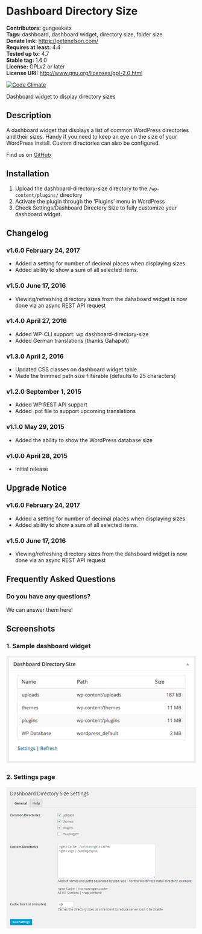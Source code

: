 # Dashboard Directory Size #
**Contributors:** gungeekatx  
**Tags:** dashboard, dashboard widget, directory size, folder size  
**Donate link:** https://petenelson.com/  
**Requires at least:** 4.4  
**Tested up to:** 4.7  
**Stable tag:** 1.6.0  
**License:** GPLv2 or later  
**License URI:** http://www.gnu.org/licenses/gpl-2.0.html  

[![Code Climate](https://codeclimate.com/github/petenelson/dashboard-directory-size/badges/gpa.svg)](https://codeclimate.com/github/petenelson/dashboard-directory-size)


Dashboard widget to display directory sizes

## Description ##

A dashboard widget that displays a list of common WordPress directories and their sizes.  Handy if you need to keep an eye on the size of your WordPress install.  Custom directories can also be configured.

Find us on [GitHub](https://github.com/petenelson/dashboard-directory-size)


## Installation ##

1. Upload the dashboard-directory-size directory to the `/wp-content/plugins/` directory
2. Activate the plugin through the 'Plugins' menu in WordPress
3. Check Settings/Dashboard Directory Size to fully customize your dashboard widget.


## Changelog ##

### v1.6.0 February 24, 2017 ###
* Added a setting for number of decimal places when displaying sizes.
* Added ability to show a sum of all selected items.

### v1.5.0 June 17, 2016 ###
* Viewing/refreshing directory sizes from the dahsboard widget is now done via an async REST API request

### v1.4.0 April 27, 2016 ###
* Added WP-CLI support: wp dashboard-directory-size
* Added German translations (thanks Gahapati)

### v1.3.0 April 2, 2016 ###
* Updated CSS classes on dashboard widget table
* Made the trimmed path size filterable (defaults to 25 characters)

### v1.2.0 September 1, 2015 ###
* Added WP REST API support
* Added .pot file to support upcoming translations

### v1.1.0 May 29, 2015 ###
* Added the ability to show the WordPress database size

### v1.0.0 April 28, 2015 ###
* Initial release


## Upgrade Notice ##

### v1.6.0 February 24, 2017 ###
* Added a setting for number of decimal places when displaying sizes.
* Added ability to show a sum of all selected items.

### v1.5.0 June 17, 2016 ###
* Viewing/refreshing directory sizes from the dahsboard widget is now done via an async REST API request


## Frequently Asked Questions ##

### Do you have any questions? ###
We can answer them here!


## Screenshots ##

### 1. Sample dashboard widget ###
![Sample dashboard widget](https://raw.githubusercontent.com/petenelson/dashboard-directory-size/master/assets/screenshot-1.png)

### 2. Settings page ###
![Settings page](https://raw.githubusercontent.com/petenelson/dashboard-directory-size/master/assets/screenshot-2.png)


